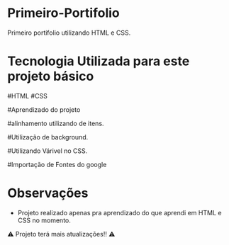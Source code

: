# Primeiro-Portifolio

Primeiro portifolio utilizando HTML e CSS. 


# Tecnologia Utilizada para este projeto básico

#HTML
#CSS

#Aprendizado do projeto 

#alinhamento utilizando de itens. 

#Utilização de background.

#Utilizando Várivel no CSS. 

#Importação de Fontes do google



# Observações

- Projeto realizado apenas pra aprendizado do que aprendi em HTML e CSS no momento. 



:warning: Projeto terá mais atualizações!! :warning:
